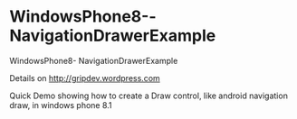 WindowsPhone8--NavigationDrawerExample
======================================

WindowsPhone8- NavigationDrawerExample

Details on http://gripdev.wordpress.com

Quick Demo showing how to create a Draw control, like android navigation draw, in windows phone 8.1 
